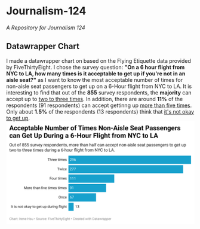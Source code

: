 # Journalism-124
*A Repository for Journalism 124*
## Datawrapper Chart
I made a datawrapper chart on based on the Flying Etiquette data provided by FiveThirtyEight. 
I chose the survey question: **"On a 6 hour flight from NYC to LA, how many times is it acceptable to get up if you're not in an aisle seat?"** as I want to know the most acceptable number of times for non-aisle seat passengers to get up on a 6-Hour flight from NYC to LA. 
It is interesting to find that out of the **855** survey respondents, the **majority** can accept up to <ins>two to three times</ins>. In addition, there are around **11%** of the respondents (91 respondents) can accept gettinng up <ins>more than five times</ins>. Only about **1.5%** of the respondents (13 respondents) think that <ins>it's not okay to get up</ins>.
![This is a data wrapper chart](Datawrapper.png)
